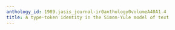 ```yaml
---
anthology_id: 1989.jasis_journal-ir0anthology0volumeA40A1.4
title: A type-token identity in the Simon-Yule model of text
---
```

